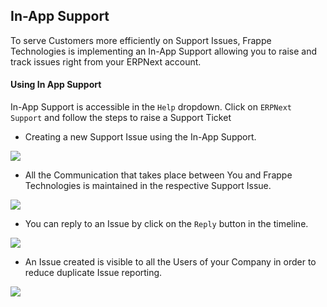 <section class='top-section'>
<h1>In-App Support</h1>
</section>


To serve Customers more efficiently on Support Issues, Frappe Technologies is implementing an In-App Support allowing you to raise and track issues right from your ERPNext account.

#### Using In App Support

In-App Support is accessible in the `Help` dropdown. Click on `ERPNext Support` and follow the steps to raise a Support Ticket


- Creating a new Support Issue using the In-App Support.
<img class="img-responsive feature-image screenshot" src="/assets/erpnext_com/images/in-app-support/sp.gif">

- All the Communication that takes place between You and Frappe Technologies is maintained in the respective Support Issue.
<img class="img-responsive feature-image screenshot" src="/assets/erpnext_com/images/in-app-support/sp2.gif">

- You can reply to an Issue by click on the `Reply` button in the timeline.
<img class="img-responsive feature-image screenshot" src="/assets/erpnext_com/images/in-app-support/sp3.gif">

- An Issue created is visible to all the Users of your Company in order to reduce duplicate Issue reporting.
<img class="img-responsive feature-image screenshot" src="/assets/erpnext_com/images/in-app-support/sp1.png">
